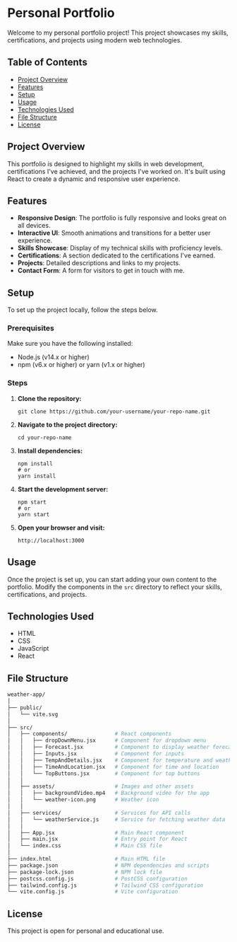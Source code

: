 # Personal Portfolio
Welcome to my personal portfolio project! This project showcases my skills, certifications, and projects using modern web technologies.
## Table of Contents
- [Project Overview](#project-overview)
- [Features](#features)
- [Setup](#setup)
- [Usage](#usage)
- [Technologies Used](#technologies-used)
- [File Structure](#file-structure)
- [License](#license)
## Project Overview
This portfolio is designed to highlight my skills in web development, certifications I've achieved, and the projects I've worked on. It's built using React to create a dynamic and responsive user experience.
## Features
- **Responsive Design**: The portfolio is fully responsive and looks great on all devices.
- **Interactive UI**: Smooth animations and transitions for a better user experience.
- **Skills Showcase**: Display of my technical skills with proficiency levels.
- **Certifications**: A section dedicated to the certifications I've earned.
- **Projects**: Detailed descriptions and links to my projects.
- **Contact Form**: A form for visitors to get in touch with me.
## Setup
To set up the project locally, follow the steps below.
### Prerequisites
Make sure you have the following installed:
- Node.js (v14.x or higher)
- npm (v6.x or higher) or yarn (v1.x or higher)
### Steps
1. **Clone the repository:**
   ```
   git clone https://github.com/your-username/your-repo-name.git
   ```
2. **Navigate to the project directory:**
   ```
   cd your-repo-name
   ```
3. **Install dependencies:**
   ```
   npm install
   # or
   yarn install
   ```
4. **Start the development server:**
   ```
   npm start
   # or
   yarn start
   ```
5. **Open your browser and visit:**
   ```
   http://localhost:3000
   ```
## Usage
Once the project is set up, you can start adding your own content to the portfolio. Modify the components in the `src` directory to reflect your skills, certifications, and projects.
## Technologies Used
- HTML
- CSS
- JavaScript
- React
## File Structure
```bash
weather-app/
│
├── public/
│   └── vite.svg                
│
├── src/
│   ├── components/               # React components
│   │   ├── dropDownMenu.jsx      # Component for dropdown menu
│   │   ├── Forecast.jsx          # Component to display weather forecast
│   │   ├── Inputs.jsx            # Component for inputs
│   │   ├── TempAndDetails.jsx    # Component for temperature and weather details
│   │   ├── TimeAndLocation.jsx   # Component for time and location
│   │   └── TopButtons.jsx        # Component for top buttons
│   │
│   ├── assets/                   # Images and other assets
│   │   ├── backgroundVideo.mp4   # Background video for the app
│   │   └── weather-icon.png      # Weather icon
│   │
│   ├── services/                 # Services for API calls
│   │   └── weatherService.js     # Service for fetching weather data
│   │
│   ├── App.jsx                   # Main React component
│   ├── main.jsx                  # Entry point for React
│   └── index.css                 # Main CSS file
│
├── index.html                    # Main HTML file
├── package.json                  # NPM dependencies and scripts
├── package-lock.json             # NPM lock file
├── postcss.config.js             # PostCSS configuration
├── tailwind.config.js            # Tailwind CSS configuration
└── vite.config.js                # Vite configuration
```
## License
This project is open for personal and educational use.
